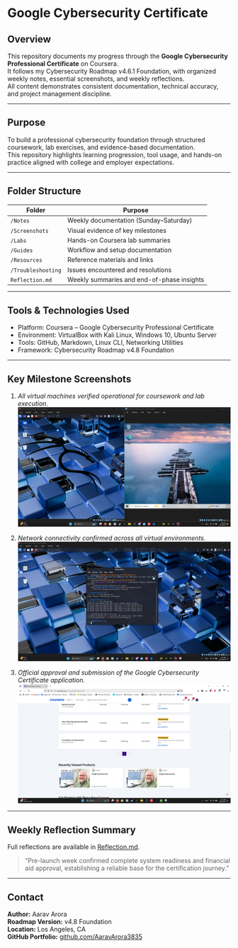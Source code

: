 # Google Cybersecurity Certificate

## Overview
This repository documents my progress through the **Google Cybersecurity Professional Certificate** on Coursera.  
It follows my Cybersecurity Roadmap v4.6.1 Foundation, with organized weekly notes, essential screenshots, and weekly reflections.  
All content demonstrates consistent documentation, technical accuracy, and project management discipline.

---

## Purpose
To build a professional cybersecurity foundation through structured coursework, lab exercises, and evidence-based documentation.  
This repository highlights learning progression, tool usage, and hands-on practice aligned with college and employer expectations.

---

## Folder Structure
| Folder | Purpose |
|--------|----------|
| `/Notes` | Weekly documentation (Sunday–Saturday) |
| `/Screenshots` | Visual evidence of key milestones |
| `/Labs` | Hands-on Coursera lab summaries |
| `/Guides` | Workflow and setup documentation |
| `/Resources` | Reference materials and links |
| `/Troubleshooting` | Issues encountered and resolutions |
| `Reflection.md` | Weekly summaries and end-of-phase insights |

---

## Tools & Technologies Used
- Platform: Coursera – Google Cybersecurity Professional Certificate  
- Environment: VirtualBox with Kali Linux, Windows 10, Ubuntu Server  
- Tools: GitHub, Markdown, Linux CLI, Networking Utilities  
- Framework: Cybersecurity Roadmap v4.8 Foundation  

---

## Key Milestone Screenshots
1. *All virtual machines verified operational for coursework and lab execution.*
![VMs Successfully Booted](/Screenshots/2025-10-12_VMs_Succesfully_Booted.png)  

2. *Network connectivity confirmed across all virtual environments.*
![Ping Test Readiness Check](/Screenshots/2025-10-12_Ping_Test_Readiness_Check.png)  

3. *Official approval and submission of the Google Cybersecurity Certificate application.*
![Coursera Financial Aid Confirmation](/Screenshots/2025-10-13_Coursera_Financial_Aid_Application_3.png)  


---

## Weekly Reflection Summary
Full reflections are available in [Reflection.md](./Reflection.md).  
> “Pre-launch week confirmed complete system readiness and financial aid approval, establishing a reliable base for the certification journey.”

---

## Contact
**Author:** Aarav Arora  
**Roadmap Version:** v4.8 Foundation  
**Location:** Los Angeles, CA  
**GitHub Portfolio:** [github.com/AaravArora3835](https://github.com/AaravArora3835)
